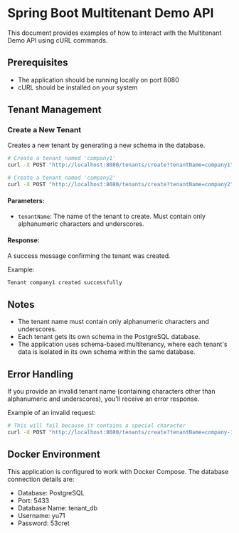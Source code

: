 # Spring Boot Multitenant Demo API

This document provides examples of how to interact with the Multitenant Demo API using cURL commands.

## Prerequisites

- The application should be running locally on port 8080
- cURL should be installed on your system

## Tenant Management

### Create a New Tenant

Creates a new tenant by generating a new schema in the database.

```bash
# Create a tenant named 'company1'
curl -X POST "http://localhost:8080/tenants/create?tenantName=company1"

# Create a tenant named 'company2'
curl -X POST "http://localhost:8080/tenants/create?tenantName=company2"
```

#### Parameters:

- `tenantName`: The name of the tenant to create. Must contain only alphanumeric characters and underscores.

#### Response:

A success message confirming the tenant was created.

Example:

```
Tenant company1 created successfully
```

## Notes

- The tenant name must contain only alphanumeric characters and underscores.
- Each tenant gets its own schema in the PostgreSQL database.
- The application uses schema-based multitenancy, where each tenant's data is isolated in its own schema within the same
  database.

## Error Handling

If you provide an invalid tenant name (containing characters other than alphanumeric and underscores), you'll receive an
error response.

Example of an invalid request:

```bash
# This will fail because it contains a special character
curl -X POST "http://localhost:8080/tenants/create?tenantName=company-1"
```

## Docker Environment

This application is configured to work with Docker Compose. The database connection details are:

- Database: PostgreSQL
- Port: 5433
- Database Name: tenant_db
- Username: yu71
- Password: 53cret